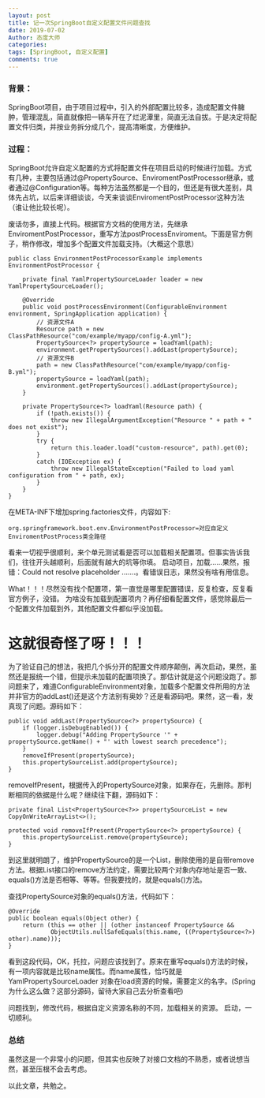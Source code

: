 ```yaml
---
layout: post
title: 记一次SpringBoot自定义配置文件问题查找
date: 2019-07-02
Author: 态度大师
categories: 
tags: [SpringBoot, 自定义配置]
comments: true
---
```


### 背景：
SpringBoot项目，由于项目过程中，引入的外部配置比较多，造成配置文件臃肿，管理混乱，简直就像把一辆车开在了烂泥潭里，简直无法自拔。于是决定将配置文件归类，并按业务拆分成几个，提高清晰度，方便维护。

### 过程：
SpringBoot允许自定义配置的方式将配置文件在项目启动的时候进行加载。方式有几种，主要包括通过@PropertySource、EnviromentPostProcessor继承，或者通过@Configuration等。每种方法虽然都是一个目的，但还是有很大差别，具体先占坑，以后来详细谈谈，今天来谈谈EnviromentPostProcessor这种方法（谁让他比较长呢）。

废话勿多，直接上代码。根据官方文档的使用方法，先继承EnviromentPostProcessor，重写方法postProcessEnviroment。下面是官方例子，稍作修改，增加多个配置文件加载支持。（大概这个意思）
```
public class EnvironmentPostProcessorExample implements EnvironmentPostProcessor {

	private final YamlPropertySourceLoader loader = new YamlPropertySourceLoader();

	@Override
	public void postProcessEnvironment(ConfigurableEnvironment environment, SpringApplication application) {
        // 资源文件A
		Resource path = new ClassPathResource("com/example/myapp/config-A.yml");
		PropertySource<?> propertySource = loadYaml(path);
		environment.getPropertySources().addLast(propertySource);
        // 资源文件B 
        path = new ClassPathResource("com/example/myapp/config-B.yml");
		propertySource = loadYaml(path);
		environment.getPropertySources().addLast(propertySource);
	}

	private PropertySource<?> loadYaml(Resource path) {
		if (!path.exists()) {
			throw new IllegalArgumentException("Resource " + path + " does not exist");
		}
		try {
			return this.loader.load("custom-resource", path).get(0);
		}
		catch (IOException ex) {
			throw new IllegalStateException("Failed to load yaml configuration from " + path, ex);
		}
	}
}
```
在META-INF下增加spring.factories文件，内容如下:
```
org.springframework.boot.env.EnvironmentPostProcessor=对应自定义EnviromentPostProcess类全路径
```
看来一切视乎很顺利，来个单元测试看是否可以加载相关配置项。但事实告诉我们，往往开头越顺利，后面就有越大的坑等你填。
启动项目，加载......果然，报错：Could not resolve placeholder .......。看错误日志，果然没有啥有用信息。

What！！！尽然没有找个配置项，第一直觉是哪里配置错误，反复检查，反复看官方例子，没错。
为啥没有加载到配置项内？再仔细看配置文件，感觉除最后一个配置文件加载到外，其他配置文件都似乎没加载。

# 这就很奇怪了呀！！！

为了验证自己的想法，我把几个拆分开的配置文件顺序颠倒，再次启动，果然，虽然还是报统一个错，但提示未加载的配置项换了。那估计就是这个问题没跑了。那问题来了，难道ConfigurableEnvironment对象，加载多个配置文件所用的方法并非官方的addLast()还是这个方法别有奥妙？还是看源码吧。果然，这一看，发真现了问题。源码如下：
```
public void addLast(PropertySource<?> propertySource) {
    if (logger.isDebugEnabled()) {
		logger.debug("Adding PropertySource '" + propertySource.getName() + "' with lowest search precedence");
	}
	removeIfPresent(propertySource);
	this.propertySourceList.add(propertySource);
}
```
removeIfPresent，根据传入的PropertySource对象，如果存在，先删除。那判断相同的依据是什么呢？继续往下翻，源码如下：
```
private final List<PropertySource<?>> propertySourceList = new CopyOnWriteArrayList<>();

protected void removeIfPresent(PropertySource<?> propertySource) {
	this.propertySourceList.remove(propertySource);
}
```
到这里就明朗了，维护PropertySource的是一个List，删除使用的是自带remove方法。根据List接口的remove方法约定，需要比较两个对象内存地址是否一致、equals()方法是否相等、等等。但我要找的，就是equals()方法。

查找PropertySource对象的equals()方法，代码如下：
```
@Override
public boolean equals(Object other) {
	return (this == other || (other instanceof PropertySource &&
			ObjectUtils.nullSafeEquals(this.name, ((PropertySource<?>) other).name)));
}
```
看到这段代码，OK，托拉，问题应该找到了。原来在重写equals()方法的时候，有一项内容就是比较name属性。而name属性，恰巧就是YamlPropertySourceLoader 对象在load资源的时候，需要定义的名字。(Spring为什么这么做？这部分源码，留待大家自己去分析查看吧)

问题找到，修改代码，根据自定义资源名称的不同，加载相关的资源。
启动，一切顺利。

### 总结
虽然这是一个非常小的问题，但其实也反映了对接口文档的不熟悉，或者说想当然，甚至压根不会去考虑。

以此文章，共勉之。